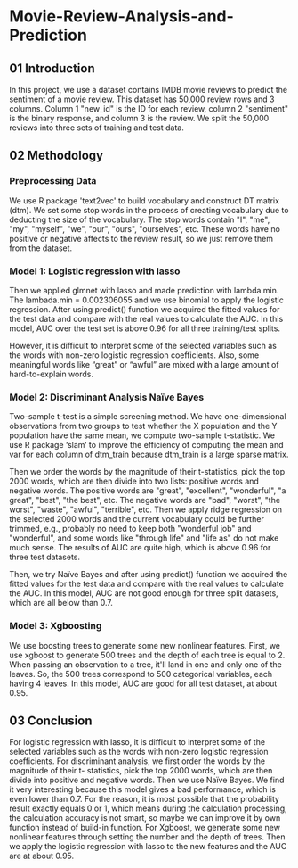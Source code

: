 # Movie-Review-Analysis-and-Prediction

## 01 Introduction
In this project, we use a dataset contains IMDB movie reviews to predict the sentiment of a movie review. This dataset has 
50,000 review rows and 3 columns. Column 1 "new_id" is the ID for each review, column 2 "sentiment" is the binary response, 
and column 3 is the review. We split the 50,000 reviews into three sets of training and test data.

## 02 Methodology
### Preprocessing Data
We use R package 'text2vec' to build vocabulary and construct DT matrix (dtm). We set some stop words in the process of 
creating vocabulary due to deducting the size of the vocabulary. The stop words contain "I", "me", "my", "myself", "we", 
"our", "ours", "ourselves”, etc. These words have no positive or negative affects to the review result, so we just remove 
them from the dataset.

### Model 1: Logistic regression with lasso
Then we applied glmnet with lasso and made prediction with lambda.min. The lambada.min = 0.002306055 and we use binomial to 
apply the logistic regression. After using predict() function we acquired the fitted values for the test data and compare with
the real values to calculate the AUC. In this model, AUC over the test set is above 0.96 for all three training/test splits.   

However, it is difficult to interpret some of the selected variables such as the words with non-zero logistic regression 
coefficients. Also, some meaningful words like “great” or “awful” are mixed with a large amount of hard-to-explain words.

### Model 2: Discriminant Analysis Naïve Bayes
Two-sample t-test is a simple screening method. We have one-dimensional observations from two groups to test whether the X 
population and the Y population have the same mean, we compute two-sample t-statistic. We use R package ‘slam’ to improve the
efficiency of computing the mean and var for each column of dtm_train because dtm_train is a large sparse matrix.    

Then we order the words by the magnitude of their t-statistics, pick the top 2000 words, which are then divide into two lists:
positive words and negative words. The positive words are "great", "excellent", "wonderful", "a great", "best", "the best", 
etc. The negative words are "bad", "worst", "the worst", "waste", "awful", "terrible", etc. Then we apply ridge regression on 
the selected 2000 words and the current vocabulary could be further trimmed, e.g., probably no need to keep both "wonderful 
job" and "wonderful", and some words like "through life" and "life as" do not make much sense. The results of AUC are quite 
high, which is above 0.96 for three test datasets.    

Then, we try Naïve Bayes and after using predict() function we acquired the fitted values for the test data and compare with
the real values to calculate the AUC. In this model, AUC are not good enough for three split datasets, which are all below than
0.7.

### Model 3: Xgboosting
We use boosting trees to generate some new nonlinear features. First, we use xgboost to generate 500 trees and the depth of 
each tree is equal to 2. When passing an observation to a tree, it'll land in one and only one of the leaves. So, the 500 trees
correspond to 500 categorical variables, each having 4 leaves. In this model, AUC are good for all test dataset, at about 0.95.

## 03 Conclusion
For logistic regression with lasso, it is difficult to interpret some of the selected variables such as the words with non-zero
logistic regression coefficients. For discriminant analysis, we first order the words by the magnitude of their t- statistics, 
pick the top 2000 words, which are then divide into positive and negative words. Then we use Naïve Bayes. We find it very 
interesting because this model gives a bad performance, which is even lower than 0.7. For the reason, it is most possible that 
the probability result exactly equals 0 or 1, which means during the calculation processing, the calculation accuracy is not 
smart, so maybe we can improve it by own function instead of build-in function. For Xgboost, we generate some new nonlinear 
features through setting the number and the depth of trees. Then we apply the logistic regression with lasso to the new 
features and the AUC are at about 0.95.

